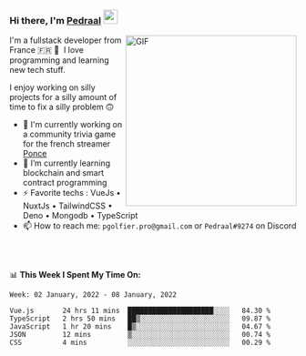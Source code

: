 ### Hi there, I'm <a href="https://pedraal.dev" target="_blank">Pedraal</a> <img src="https://media.giphy.com/media/hvRJCLFzcasrR4ia7z/giphy.gif" width="25px">
<img align="right" alt="GIF" src="https://pedraal.dev/avatar.png" width="300" height="300" />

I'm a fullstack developer from France 🇫🇷 🥖 &nbsp;I love programming and learning new
tech stuff.

I enjoy working on silly projects for a silly amount of time to fix a silly problem 🙃

- 🔭  I'm currently working on a community trivia game for the french streamer <a href="https://twitch.tv/ponce" target="_blank">Ponce</a>
- 🌱 I’m currently learning blockchain and smart contract programming
- ⚡ Favorite techs : VueJs &bull; NuxtJs &bull; TailwindCSS &bull; Deno &bull; Mongodb &bull; TypeScript
- 📫 How to reach me: `pgolfier.pro@gmail.com` or `Pedraal#9274` on Discord

<br>
<br>

📊 **This Week I Spent My Time On:**
<!--START_SECTION:waka-->
```text
Week: 02 January, 2022 - 08 January, 2022

Vue.js       24 hrs 11 mins  █████████████████████░░░░   84.30 % 
TypeScript   2 hrs 50 mins   ██▒░░░░░░░░░░░░░░░░░░░░░░   09.87 % 
JavaScript   1 hr 20 mins    █▒░░░░░░░░░░░░░░░░░░░░░░░   04.67 % 
JSON         12 mins         ▒░░░░░░░░░░░░░░░░░░░░░░░░   00.74 % 
CSS          4 mins          ░░░░░░░░░░░░░░░░░░░░░░░░░   00.29 % 
```
<!--END_SECTION:waka-->
